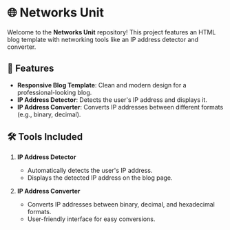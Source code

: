 # 🌐 Networks Unit

Welcome to the **Networks Unit** repository! This project features an HTML blog template with networking tools like an IP address detector and converter.

## 📜 Features

- **Responsive Blog Template**: Clean and modern design for a professional-looking blog.
- **IP Address Detector**: Detects the user's IP address and displays it.
- **IP Address Converter**: Converts IP addresses between different formats (e.g., binary, decimal).

## 🛠️ Tools Included

1. **IP Address Detector**
   - Automatically detects the user's IP address.
   - Displays the detected IP address on the blog page.

2. **IP Address Converter**
   - Converts IP addresses between binary, decimal, and hexadecimal formats.
   - User-friendly interface for easy conversions.


